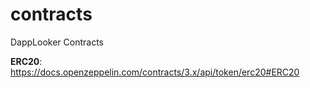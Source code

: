# contracts
DappLooker Contracts


**ERC20**: https://docs.openzeppelin.com/contracts/3.x/api/token/erc20#ERC20
